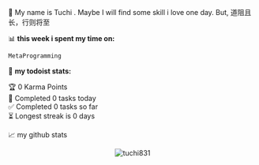 🌸 My name is Tuchi . 
   Maybe I will find some skill i love one day. 
   But, 道阻且长，行则将至

📊 **this week i spent my time on:**
<!--START_SECTION:waka-->

```txt
MetaProgramming
```

<!--END_SECTION:waka-->


🚧 **my todoist stats:**
<!-- TODO-IST:START -->
🏆  0 Karma Points           
🌸  Completed 0 tasks today           
✅  Completed 0 tasks so far           
⏳  Longest streak is 0 days
<!-- TODO-IST:END -->


📈 my github stats

<p align="center"> <img src="https://github-readme-stats.vercel.app/api?username=tuchi831&show_icons=true&theme=gotham" alt="tuchi831" />




